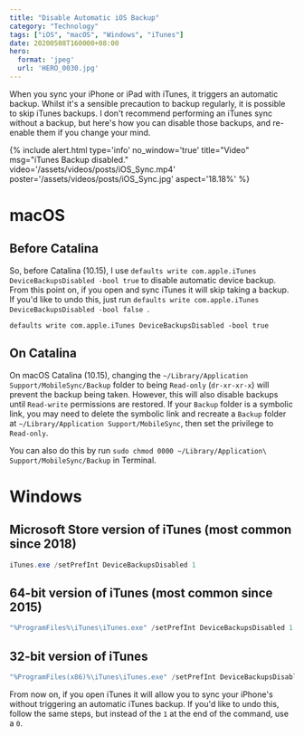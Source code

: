 ```yaml
---
title: "Disable Automatic iOS Backup"
category: "Technology"
tags: ["iOS", "macOS", "Windows", "iTunes"]
date: 20200508T160000+08:00
hero:
  format: 'jpeg'
  url: 'HERO_0030.jpg'
---
```

When you sync your iPhone or iPad with iTunes, it triggers an automatic backup. Whilst it's a sensible precaution to backup regularly, it is possible to skip iTunes backups. I don't recommend performing an iTunes sync without a backup, but here's how you can disable those backups, and re-enable them if you change your mind.

{% include alert.html type='info' no_window='true' title="Video" msg="iTunes Backup disabled." video='/assets/videos/posts/iOS_Sync.mp4' poster='/assets/videos/posts/iOS_Sync.jpg' aspect='18.18%' %}

# macOS

## Before Catalina

So, before Catalina (10.15), I use `defaults write com.apple.iTunes DeviceBackupsDisabled -bool true` to disable automatic device backup. From this point on, if you open and sync iTunes it will skip taking a backup. If you'd like to undo this, just run `defaults write com.apple.iTunes DeviceBackupsDisabled -bool false
`.

```shell
defaults write com.apple.iTunes DeviceBackupsDisabled -bool true
```

## On Catalina

On macOS Catalina (10.15), changing the `~/Library/Application Support/MobileSync/Backup` folder to being `Read-only` (`dr-xr-xr-x`) will prevent the backup being taken. However, this will also disable backups until `Read-write` permissions are restored. If your `Backup` folder is a symbolic link, you may need to delete the symbolic link and recreate a `Backup` folder at `~/Library/Application Support/MobileSync`, then set the privilege to `Read-only`.

You can also do this by run `sudo chmod 0000 ~/Library/Application\ Support/MobileSync/Backup` in Terminal.

# Windows

## Microsoft Store version of iTunes (most common since 2018)

```powershell
iTunes.exe /setPrefInt DeviceBackupsDisabled 1
```

## 64-bit version of iTunes (most common since 2015)

```powershell
"%ProgramFiles%\iTunes\iTunes.exe" /setPrefInt DeviceBackupsDisabled 1
```

## 32-bit version of iTunes

```powershell
"%ProgramFiles(x86)%\iTunes\iTunes.exe" /setPrefInt DeviceBackupsDisabled 1
```

From now on, if you open iTunes it will allow you to sync your iPhone's without triggering an automatic iTunes backup. If you'd like to undo this, follow the same steps, but instead of the `1` at the end of the command, use a `0`.
